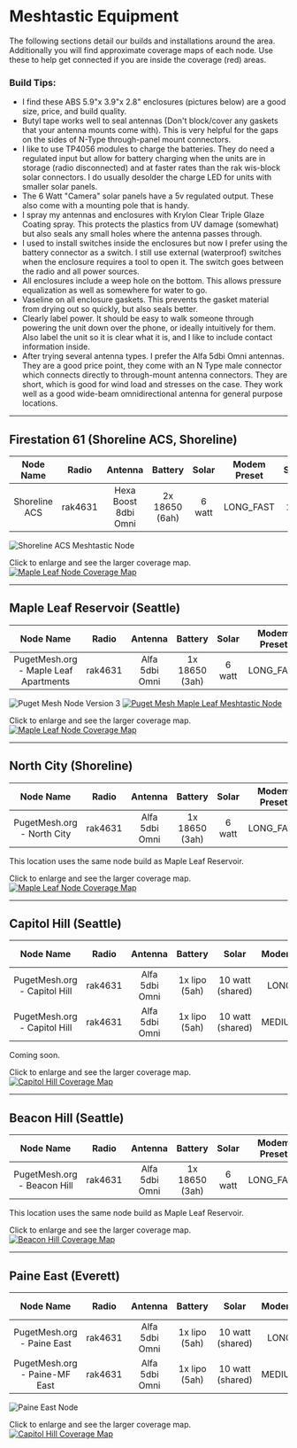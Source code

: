 # Meshtastic Equipment
The following sections detail our builds and installations around the area. Additionally you will find approximate coverage maps of each node. Use these to help get connected if you are inside the coverage (red) areas. 

### Build Tips:

- I find these ABS 5.9"x 3.9"x 2.8" enclosures (pictures below) are a good size, price, and build quality.
- Butyl tape works well to seal antennas (Don't block/cover any gaskets that your antenna mounts come with). This is very helpful for the gaps on the sides of N-Type through-panel mount connectors.
- I like to use TP4056 modules to charge the batteries. They do need a regulated input but allow for battery charging when the units are in storage (radio disconnected) and at faster rates than the rak wis-block solar connectors. I do usually desolder the charge LED for units with smaller solar panels.
- The 6 Watt "Camera" solar panels have a 5v regulated output. These also come with a mounting pole that is handy.
- I spray my antennas and enclosures with Krylon Clear Triple Glaze Coating spray. This protects the plastics from UV damage (somewhat) but also seals any small holes where the antenna passes through. 
- I used to install switches inside the enclosures but now I prefer using the battery connector as a switch. I still use external (waterproof) switches when the enclosure requires a tool to open it. The switch goes between the radio and all power sources.
- All enclosures include a weep hole on the bottom. This allows pressure equalization as well as somewhere for water to go.
- Vaseline on all enclosure gaskets. This prevents the gasket material from drying out so quickly, but also seals better.
- Clearly label power. It should be easy to walk someone through powering the unit down over the phone, or ideally intuitively for them. Also label the unit so it is clear what it is, and I like to include contact information inside.
- After trying several antenna types. I prefer the Alfa 5dbi Omni antennas. They are a good price point, they come with an N Type male connector which connects directly to through-mount antenna connectors. They are short, which is good for wind load and stresses on the case. They work well as a good wide-beam omnidirectional antenna for general purpose locations.

---
## Firestation 61 (Shoreline ACS, Shoreline)

Node Name | Radio | Antenna | Battery | Solar | Modem Preset | Slot | Rebroadcast Mode
:---: | :---: | :---: | :---: | :---: | :---: | :---: | :---: 
Shoreline ACS | rak4631 | Hexa Boost 8dbi Omni | 2x 18650 (6ah) | 6 watt | LONG_FAST | 20 | ALL

![Shoreline ACS Meshtastic Node](/media/ShorelineACS_MeshtasticNode.png)

Click to enlarge and see the larger coverage map.
[![Maple Leaf Node Coverage Map](/media/Firestation61_sml.png)](https://www.heywhatsthat.com/?view=X2SS81R7)

---
## Maple Leaf Reservoir (Seattle)

Node Name | Radio | Antenna | Battery | Solar | Modem Preset | Slot | Rebroadcast Mode
:---: | :---: | :---: | :---: | :---: | :---: | :---: | :---: 
PugetMesh.org - Maple Leaf Apartments | rak4631 | Alfa 5dbi Omni | 1x 18650 (3ah) | 6 watt | LONG_FAST | 20 | LOCAL_ONLY

![Puget Mesh Node Version 3](/media/PugetMesh_NodeV3.png)
[![Puget Mesh Maple Leaf Meshtastic Node](/media/MLA_Node.jpg)](/media/MLA_Node.jpg)

Click to enlarge and see the larger coverage map.
[![Maple Leaf Node Coverage Map](/media/MapleLeaf_sml.png)](https://www.heywhatsthat.com/?view=FGCQDXDC)


---
## North City (Shoreline)

Node Name | Radio | Antenna | Battery | Solar | Modem Preset | Slot | Rebroadcast Mode
:---: | :---: | :---: | :---: | :---: | :---: | :---: | :---: 
PugetMesh.org - North City | rak4631 | Alfa 5dbi Omni | 1x 18650 (3ah) | 6 watt | LONG_FAST | 20 | LOCAL_ONLY

This location uses the same node build as Maple Leaf Reservoir.

Click to enlarge and see the larger coverage map.
[![Maple Leaf Node Coverage Map](/media/NorthCity_sml.png)](/media/NorthCity_big.png)

---
## Capitol Hill (Seattle)

Node Name | Radio | Antenna | Battery | Solar | Modem Preset | Slot | Rebroadcast Mode
:---: | :---: | :---: | :---: | :---: | :---: | :---: | :---: 
PugetMesh.org - Capitol Hill | rak4631 | Alfa 5dbi Omni | 1x lipo (5ah) | 10 watt (shared) | LONG_FAST | 20 | LOCAL_ONLY
PugetMesh.org - Capitol Hill | rak4631 | Alfa 5dbi Omni | 1x lipo (5ah) | 10 watt (shared) | MEDIUM_FAST | 45 | LOCAL_ONLY

Coming soon.

Click to enlarge and see the larger coverage map.
[![Capitol Hill  Coverage Map](/media/CapitolHill_sml.jpg)](https://www.heywhatsthat.com/?view=T29861XC)

---
## Beacon Hill (Seattle)

Node Name | Radio | Antenna | Battery | Solar | Modem Preset | Slot | Rebroadcast Mode
:---: | :---: | :---: | :---: | :---: | :---: | :---: | :---: 
PugetMesh.org - Beacon Hill| rak4631 | Alfa 5dbi Omni | 1x 18650 (3ah) | 6 watt | LONG_FAST | 20 | LOCAL_ONLY

This location uses the same node build as Maple Leaf Reservoir.

Click to enlarge and see the larger coverage map.
[![Beacon Hill  Coverage Map](/media/BeaconHill_sml.jpg)](https://www.heywhatsthat.com/?view=CD5GQ9BW)

---
## Paine East (Everett)

Node Name | Radio | Antenna | Battery | Solar | Modem Preset | Slot | Rebroadcast Mode
:---: | :---: | :---: | :---: | :---: | :---: | :---: | :---: 
PugetMesh.org - Paine East | rak4631 | Alfa 5dbi Omni | 1x lipo (5ah) | 10 watt (shared) | LONG_FAST | 20 | LOCAL_ONLY
PugetMesh.org - Paine-MF East| rak4631 | Alfa 5dbi Omni | 1x lipo (5ah) | 10 watt (shared) | MEDIUM_FAST | 45 | LOCAL_ONLY

![Paine East Node](/media/PugetMesh_PaineEast.jpg)

Click to enlarge and see the larger coverage map.
[![Capitol Hill  Coverage Map](/media/PaineEast_sml.png)](https://www.heywhatsthat.com/?view=QAXF4HU7)

